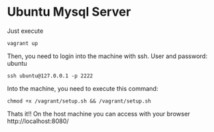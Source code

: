 # Ubuntu Mysql Server
Just execute
```Shell
vagrant up
```
Then, you need to login into the machine with ssh. User and password: ubuntu
```Shell
ssh ubuntu@127.0.0.1 -p 2222
```
Into the machine, you need to execute this command:
```Shell
chmod +x /vagrant/setup.sh && /vagrant/setup.sh
```
Thats it!! On the host machine you can access with your browser http://localhost:8080/
